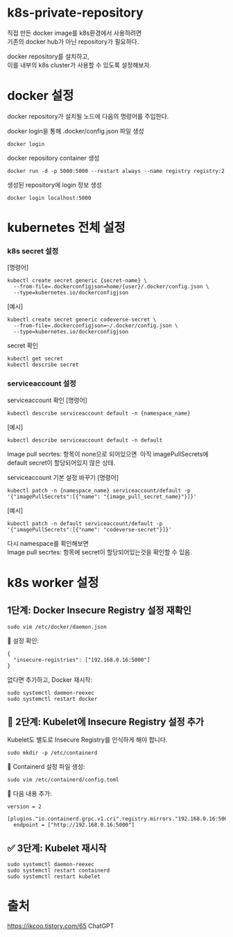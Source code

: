 # k8s-private-repository
직접 만든 docker image를 k8s환경에서 사용하려면  
기존의 docker hub가 아닌 repository가 필요하다.  

docker repository를 설치하고,  
이를 내부의 k8s cluster가 사용할 수 있도록 설정해보자.

# docker 설정
docker repository가 설치될 노드에 다음의 명령어를 주입한다.  
  
docker login을 통해 .docker/config.json 파일 생성
```shell
docker login
```

docker repository container 생성
```
docker run -d -p 5000:5000 --restart always --name registry registry:2
```

생성된 repository에 login 정보 생성
```
docker login localhost:5000
```

# kubernetes 전체 설정
### k8s secret 설정  
[명령어]
```
kubectl create secret generic {secret-name} \
  --from-file=.dockerconfigjson=home/{user}/.docker/config.json \
  --type=kubernetes.io/dockerconfigjson
```

[예시]
```
kubectl create secret generic codeverse-secret \
  --from-file=.dockerconfigjson=~/.docker/config.json \
  --type=kubernetes.io/dockerconfigjson
```

secret 확인
```
kubectl get secret
kubectl describe secret
```

### serviceaccount 설정

serviceaccount 확인
[명령어]
```
kubectl describe serviceaccount default -n {namespace_name}
```
[예시]
```
kubectl describe serviceaccount default -n default
```

Image pull secrtes: 항목이 none으로 되어있으면  
아직 imagePullSecrets에 default secret이 할당되어있지 않은 상태.  

serviceaccount 기본 설정 바꾸기
[명령어]
```
kubectl patch -n {namespace_name} serviceaccount/default -p '{"imagePullSecrets":[{"name": "{image_pull_secret_name}"}]}'
```

[예시]
```
kubectl patch -n default serviceaccount/default -p '{"imagePullSecrets":[{"name": "codeverse-secret"}]}'
```


다시 namespace를 확인해보면  
Image pull secrtes: 항목에 secret이 할당되어있는것을 확인할 수 있음.

# k8s worker 설정
## 1단계: Docker Insecure Registry 설정 재확인
```
sudo vim /etc/docker/daemon.json
```
📍 설정 확인:
```
{
  "insecure-registries": ["192.168.0.16:5000"]
}
```
없다면 추가하고, Docker 재시작:
```
sudo systemctl daemon-reexec
sudo systemctl restart docker
```

## 🚀 2단계: Kubelet에 Insecure Registry 설정 추가
Kubelet도 별도로 Insecure Registry를 인식하게 해야 합니다.
```
sudo mkdir -p /etc/containerd
```
📍 Containerd 설정 파일 생성:
```
sudo vim /etc/containerd/config.toml
```
📍 다음 내용 추가:
```
version = 2

[plugins."io.containerd.grpc.v1.cri".registry.mirrors."192.168.0.16:5000"]
  endpoint = ["http://192.168.0.16:5000"]
```

## ✅ 3단계: Kubelet 재시작
```
sudo systemctl daemon-reexec
sudo systemctl restart containerd
sudo systemctl restart kubelet
```


# 출처
https://ikcoo.tistory.com/65
ChatGPT
